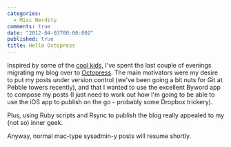 ```yaml
---
categories:
  - Misc Nerdity
comments: true
date: "2012-04-03T00:00:00Z"
published: true
title: Hello Octopress
---
```


Inspired by some of the [cool kids](http://mattgemmell.com/2011/09/12/blogging-with-octopress/), I've spent the last couple of evenings migrating my blog over to [Octopress](http://octopress.org). The main motivators were my desire to put my posts under version control (we've been going a bit nuts for Git at Pebble towers recently), and that I wanted to use the excellent Byword app to compose my posts (I just need to work out how I'm going to be able to use the iOS app to publish on the go - probably some Dropbox trickery).

Plus, using Ruby scripts and Rsync to publish the blog really appealed to my (not so) inner geek.

Anyway, normal mac-type sysadmin-y posts will resume shortly.
